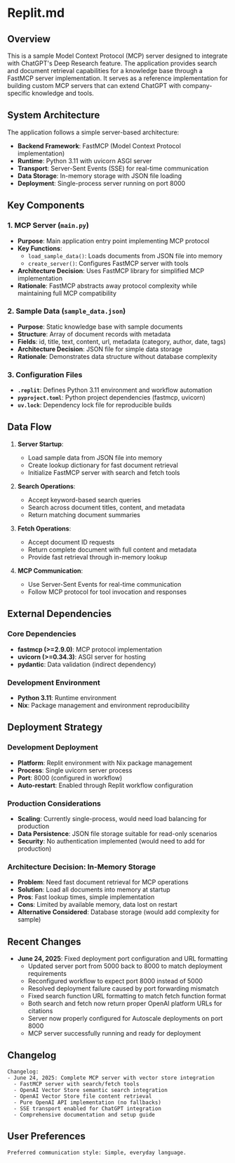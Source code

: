 # Replit.md

## Overview

This is a sample Model Context Protocol (MCP) server designed to integrate with ChatGPT's Deep Research feature. The application provides search and document retrieval capabilities for a knowledge base through a FastMCP server implementation. It serves as a reference implementation for building custom MCP servers that can extend ChatGPT with company-specific knowledge and tools.

## System Architecture

The application follows a simple server-based architecture:

- **Backend Framework**: FastMCP (Model Context Protocol implementation)
- **Runtime**: Python 3.11 with uvicorn ASGI server
- **Transport**: Server-Sent Events (SSE) for real-time communication
- **Data Storage**: In-memory storage with JSON file loading
- **Deployment**: Single-process server running on port 8000

## Key Components

### 1. MCP Server (`main.py`)
- **Purpose**: Main application entry point implementing MCP protocol
- **Key Functions**:
  - `load_sample_data()`: Loads documents from JSON file into memory
  - `create_server()`: Configures FastMCP server with tools
- **Architecture Decision**: Uses FastMCP library for simplified MCP implementation
- **Rationale**: FastMCP abstracts away protocol complexity while maintaining full MCP compatibility

### 2. Sample Data (`sample_data.json`)
- **Purpose**: Static knowledge base with sample documents
- **Structure**: Array of document records with metadata
- **Fields**: id, title, text, content, url, metadata (category, author, date, tags)
- **Architecture Decision**: JSON file for simple data storage
- **Rationale**: Demonstrates data structure without database complexity

### 3. Configuration Files
- **`.replit`**: Defines Python 3.11 environment and workflow automation
- **`pyproject.toml`**: Python project dependencies (fastmcp, uvicorn)
- **`uv.lock`**: Dependency lock file for reproducible builds

## Data Flow

1. **Server Startup**: 
   - Load sample data from JSON file into memory
   - Create lookup dictionary for fast document retrieval
   - Initialize FastMCP server with search and fetch tools

2. **Search Operations**:
   - Accept keyword-based search queries
   - Search across document titles, content, and metadata
   - Return matching document summaries

3. **Fetch Operations**:
   - Accept document ID requests
   - Return complete document with full content and metadata
   - Provide fast retrieval through in-memory lookup

4. **MCP Communication**:
   - Use Server-Sent Events for real-time communication
   - Follow MCP protocol for tool invocation and responses

## External Dependencies

### Core Dependencies
- **fastmcp (>=2.9.0)**: MCP protocol implementation
- **uvicorn (>=0.34.3)**: ASGI server for hosting
- **pydantic**: Data validation (indirect dependency)

### Development Environment
- **Python 3.11**: Runtime environment
- **Nix**: Package management and environment reproducibility

## Deployment Strategy

### Development Deployment
- **Platform**: Replit environment with Nix package management
- **Process**: Single uvicorn server process
- **Port**: 8000 (configured in workflow)
- **Auto-restart**: Enabled through Replit workflow configuration

### Production Considerations
- **Scaling**: Currently single-process, would need load balancing for production
- **Data Persistence**: JSON file storage suitable for read-only scenarios
- **Security**: No authentication implemented (would need to add for production)

### Architecture Decision: In-Memory Storage
- **Problem**: Need fast document retrieval for MCP operations
- **Solution**: Load all documents into memory at startup
- **Pros**: Fast lookup times, simple implementation
- **Cons**: Limited by available memory, data lost on restart
- **Alternative Considered**: Database storage (would add complexity for sample)

## Recent Changes

- **June 24, 2025**: Fixed deployment port configuration and URL formatting
  - Updated server port from 5000 back to 8000 to match deployment requirements
  - Reconfigured workflow to expect port 8000 instead of 5000
  - Resolved deployment failure caused by port forwarding mismatch
  - Fixed search function URL formatting to match fetch function format
  - Both search and fetch now return proper OpenAI platform URLs for citations
  - Server now properly configured for Autoscale deployments on port 8000
  - MCP server successfully running and ready for deployment

## Changelog

```
Changelog:
- June 24, 2025: Complete MCP server with vector store integration
  - FastMCP server with search/fetch tools
  - OpenAI Vector Store semantic search integration
  - OpenAI Vector Store file content retrieval
  - Pure OpenAI API implementation (no fallbacks)
  - SSE transport enabled for ChatGPT integration
  - Comprehensive documentation and setup guide
```

## User Preferences

```
Preferred communication style: Simple, everyday language.
```